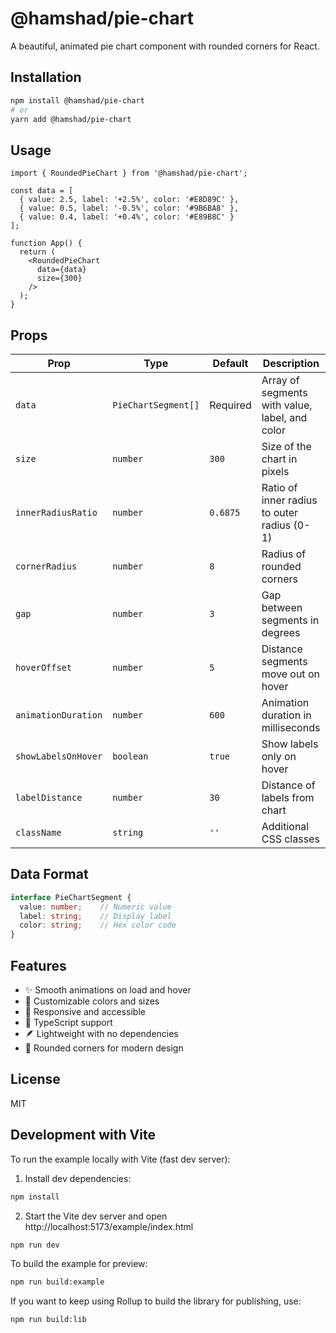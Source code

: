 # @hamshad/pie-chart

A beautiful, animated pie chart component with rounded corners for React.

## Installation

```bash
npm install @hamshad/pie-chart
# or
yarn add @hamshad/pie-chart
```

## Usage

```tsx
import { RoundedPieChart } from '@hamshad/pie-chart';

const data = [
  { value: 2.5, label: '+2.5%', color: '#E8D89C' },
  { value: 0.5, label: '-0.5%', color: '#9B6BA8' },
  { value: 0.4, label: '+0.4%', color: '#E89B8C' }
];

function App() {
  return (
    <RoundedPieChart 
      data={data}
      size={300}
    />
  );
}
```

## Props

| Prop | Type | Default | Description |
|------|------|---------|-------------|
| `data` | `PieChartSegment[]` | Required | Array of segments with value, label, and color |
| `size` | `number` | `300` | Size of the chart in pixels |
| `innerRadiusRatio` | `number` | `0.6875` | Ratio of inner radius to outer radius (0-1) |
| `cornerRadius` | `number` | `8` | Radius of rounded corners |
| `gap` | `number` | `3` | Gap between segments in degrees |
| `hoverOffset` | `number` | `5` | Distance segments move out on hover |
| `animationDuration` | `number` | `600` | Animation duration in milliseconds |
| `showLabelsOnHover` | `boolean` | `true` | Show labels only on hover |
| `labelDistance` | `number` | `30` | Distance of labels from chart |
| `className` | `string` | `''` | Additional CSS classes |

## Data Format

```typescript
interface PieChartSegment {
  value: number;    // Numeric value
  label: string;    // Display label
  color: string;    // Hex color code
}
```

## Features

- ✨ Smooth animations on load and hover
- 🎨 Customizable colors and sizes
- 📱 Responsive and accessible
- 🎯 TypeScript support
- 🪶 Lightweight with no dependencies
- 🔄 Rounded corners for modern design

## License

MIT

## Development with Vite

To run the example locally with Vite (fast dev server):

1. Install dev dependencies:

```bash
npm install
```

2. Start the Vite dev server and open http://localhost:5173/example/index.html

```bash
npm run dev
```

To build the example for preview:

```bash
npm run build:example
```

If you want to keep using Rollup to build the library for publishing, use:

```bash
npm run build:lib
```

